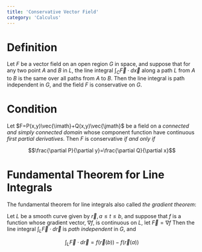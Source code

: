 ```yaml
---
title: 'Conservative Vector Field'
category: 'Calculus'
---
```


# Definition

Let $F$ be a vector field on an open region $G$ in space, and suppose that for any two point $A$ and $B$ in $L$,
the line integral $\int_C\vec{F}\cdot d\vec{x}$ along a path $L$ from $A$ to $B$ is the same over all paths from $A$ to $B$.
Then the line integral is path independent in $G$, and the field $F$ is conservative on $G$.

# Condition

Let $F=P(x,y)\vec{\imath}+Q(x,y)\vec{\jmath}$ be a field on a *connected and simply connected domain* whose component function have continuous *first partial derivatives*.
Then $F$ is conservative *if and only if*

$$\frac{\partial P}{\partial y}=\frac{\partial Q}{\partial x}$$

# Fundamental Theorem for Line Integrals

The fundamental theorem for line integrals also called *the gradient theorem*:

Let $L$ be a smooth curve given by $\vec{r},a\leq t\leq b$, and suppose that $f$ is a function whose gradient vector, $\nabla f$, is continuous on $L$, let $\vec{F}=\nabla f$
Then the line integral $\int_L\vec{F}\cdot d\vec{r}$ is *path independent* in $G$, and

$$\int_L\vec{F}\cdot d\vec{r}=f(\vec{r}(b))-f(\vec{r}(a))$$
